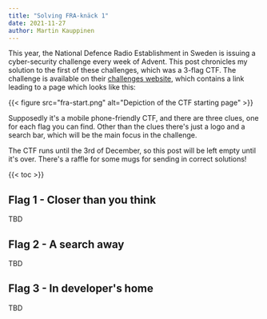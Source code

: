 ```yaml
---
title: "Solving FRA-knäck 1"
date: 2021-11-27
author: Martin Kauppinen
---
```


This year, the National Defence Radio Establishment in Sweden is issuing a
cyber-security challenge every week of Advent. This post chronicles my solution
to the first of these challenges, which was a 3-flag CTF. The challenge is
available on their [challenges website](https://challenge.fra.se), which
contains a link leading to a page which looks like this:


{{< figure 
    src="fra-start.png"
    alt="Depiction of the CTF starting page" >}}

Supposedly it's a mobile phone-friendly CTF, and there are three clues, one for
each flag you can find. Other than the clues there's just a logo and a search
bar, which will be the main focus in the challenge.

The CTF runs until the 3rd of December, so this post will be left empty until
it's over. There's a raffle for some mugs for sending in correct solutions!

{{< toc >}}

## Flag 1 - Closer than you think
TBD
## Flag 2 - A search away
TBD
## Flag 3 - In developer's home
TBD

